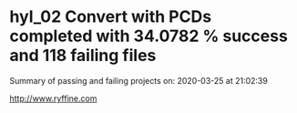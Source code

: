 # hyl_02 Convert with PCDs completed with 34.0782 % success and 118 failing files

Summary of passing and failing projects on: 2020-03-25 at 21:02:39

http://www.ryffine.com
